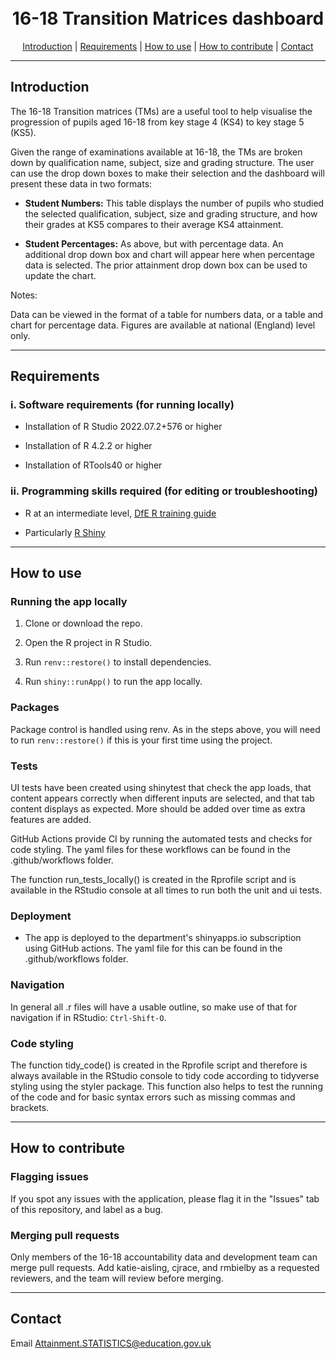 <h1 align="center">
  <br>
16-18 Transition Matrices dashboard
  <br>
</h1>

<p align="center">
  <a href="#introduction">Introduction</a> |
  <a href="#requirements">Requirements</a> |
  <a href="#how-to-use">How to use</a> |
  <a href="#how-to-contribute">How to contribute</a> |
  <a href="#contact">Contact</a>
</p>

---

## Introduction 

The 16-18 Transition matrices (TMs) are a useful tool to help visualise the progression of pupils aged 16-18 from key stage 4 (KS4) to key stage 5 (KS5).

Given the range of examinations available at 16-18, the TMs are broken down by qualification name, subject, size and grading structure. The user can use the drop down boxes to make their selection and the dashboard will present these data in two formats: 

  -	<b> Student Numbers:</b>  This table displays the number of pupils who studied the selected qualification, subject, size and grading structure, and how their grades at KS5 compares to their average KS4 attainment.

  -  <b> Student Percentages:</b>  As above, but with percentage data. An additional drop down box and chart will appear here when percentage data is selected. The prior attainment drop down box can be used to update the chart.

Notes:

  Data can be viewed in the format of a table for numbers data, or a table and chart for percentage data. Figures are available at national (England) level only.


---

## Requirements

### i. Software requirements (for running locally)

- Installation of R Studio 2022.07.2+576 or higher

- Installation of R 4.2.2 or higher

- Installation of RTools40 or higher

### ii. Programming skills required (for editing or troubleshooting)

- R at an intermediate level, [DfE R training guide](https://dfe-analytical-services.github.io/r-training-course/)

- Particularly [R Shiny](https://shiny.rstudio.com/)

---

## How to use

### Running the app locally

1. Clone or download the repo. 

2. Open the R project in R Studio.

3. Run `renv::restore()` to install dependencies.

4. Run `shiny::runApp()` to run the app locally.


### Packages

Package control is handled using renv. As in the steps above, you will need to run `renv::restore()` if this is your first time using the project.

### Tests

UI tests have been created using shinytest that check the app loads, that content appears correctly when different inputs are selected, and that tab content displays as expected. More should be added over time as extra features are added.

GitHub Actions provide CI by running the automated tests and checks for code styling. The yaml files for these workflows can be found in the .github/workflows folder.

The function run_tests_locally() is created in the Rprofile script and is available in the RStudio console at all times to run both the unit and ui tests.


### Deployment

- The app is deployed to the department's shinyapps.io subscription using GitHub actions. The yaml file for this can be found in the .github/workflows folder.


### Navigation

In general all .r files will have a usable outline, so make use of that for navigation if in RStudio: `Ctrl-Shift-O`.


### Code styling 

The function tidy_code() is created in the Rprofile script and therefore is always available in the RStudio console to tidy code according to tidyverse styling using the styler package. This function also helps to test the running of the code and for basic syntax errors such as missing commas and brackets.


---

## How to contribute

### Flagging issues

If you spot any issues with the application, please flag it in the "Issues" tab of this repository, and label as a bug.

### Merging pull requests

Only members of the 16-18 accountability data and development team can merge pull requests. Add katie-aisling, cjrace, and rmbielby as a requested reviewers, and the team will review before merging.

---

## Contact

Email
Attainment.STATISTICS@education.gov.uk